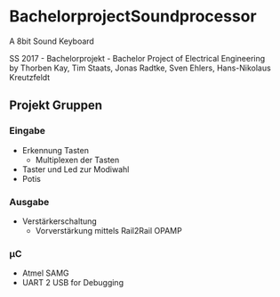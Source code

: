 # BachelorprojectSoundprocessor
A 8bit Sound Keyboard

SS 2017 - Bachelorprojekt - Bachelor Project of Electrical Engineering   
by Thorben Kay, Tim Staats, Jonas Radtke, Sven Ehlers, Hans-Nikolaus Kreutzfeldt

## Projekt Gruppen
### Eingabe
* Erkennung Tasten
  * Multiplexen der Tasten
* Taster und Led zur Modiwahl
* Potis

### Ausgabe
* Verstärkerschaltung
  * Vorverstärkung mittels Rail2Rail OPAMP
  
### µC
* Atmel SAMG
* UART 2 USB for Debugging

  